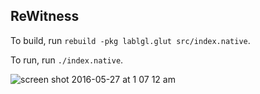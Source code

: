 ReWitness
---

To build, run `rebuild -pkg lablgl.glut src/index.native`.

To run, run `./index.native`.

![screen shot 2016-05-27 at 1 07 12 am](https://cloud.githubusercontent.com/assets/4534692/15601992/87e3c2e2-23a7-11e6-9c3e-97d1f64fc230.png)

